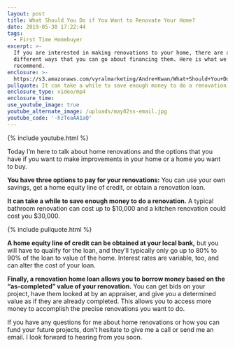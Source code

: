 ```yaml
---
layout: post
title: What Should You Do if You Want to Renovate Your Home?
date: 2019-05-30 17:22:44
tags:
  - First Time Homebuyer
excerpt: >-
  If you are interested in making renovations to your home, there are a few
  different ways that you can go about financing them. Here is what we
  recommend.
enclosure: >-
  https://s3.amazonaws.com/vyralmarketing/Andre+Kwan/What+Should+You+Do+if+You+Want+to+Renovate+Your+Home_.mp4
pullquote: It can take a while to save enough money to do a renovation.
enclosure_type: video/mp4
enclosure_time:
use_youtube_image: true
youtube_alternate_image: /uploads/may02ss-email.jpg
youtube_code: '-hzTeaAA1aQ'
---
```


{% include youtube.html %}

Today I’m here to talk about home renovations and the options that you have if you want to make improvements in your home or a home you want to buy.

**You have three options to pay for your renovations:** You can use your own savings, get a home equity line of credit, or obtain a renovation loan.

**It can take a while to save enough money to do a renovation.** A typical bathroom renovation can cost up to $10,000 and a kitchen renovation could cost you $30,000.

{% include pullquote.html %}

**A home equity line of credit can be obtained at your local bank,** but you will have to qualify for the loan, and they’ll typically only go up to 80% to 90% of the loan to value of the home. Interest rates are variable, too, and can alter the cost of your loan.

**Finally, a renovation home loan allows you to borrow money based on the “as-completed” value of your renovation.** You can get bids on your project, have them looked at by an appraiser, and give you a determined value as if they are already completed. This allows you to access more money to accomplish the precise renovations you want to do.

If you have any questions for me about home renovations or how you can fund your future projects, don’t hesitate to give me a call or send me an email. I look forward to hearing from you soon.